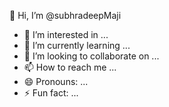 👋 Hi, I’m @subhradeepMaji
- 👀 I’m interested in ...
- 🌱 I’m currently learning ...
- 💞️ I’m looking to collaborate on ...
- 📫 How to reach me ...
- 😄 Pronouns: ...
- ⚡ Fun fact: ...

<!---
subhradeepMaji/subhradeepMaji is a ✨ special ✨ repository because its `README.md` (this file) appears on your GitHub profile.
You can click the Preview link to take a look at your changes.
--->

